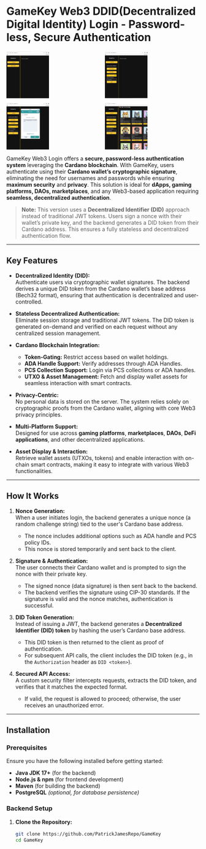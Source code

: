 # GameKey Web3 DDID(Decentralized Digital Identity) Login - Password-less, Secure Authentication

<div style="display: grid; grid-template-columns: repeat(2, 1fr); gap: 10px;">
  <img src="Gamekey.png" alt="GameKey" style="width: 45%;"/>
  <img src="Gamekey1.png" alt="Step 1" style="width: 45%;"/>
  <img src="Gamekey2.png" alt="Step 2" style="width: 45%;"/>
  <img src="Gamekey3.png" alt="Step 3" style="width: 45%;"/>
</div>

GameKey Web3 Login offers a **secure, password-less authentication system** leveraging the **Cardano blockchain**. With GameKey, users authenticate using their **Cardano wallet’s cryptographic signature**, eliminating the need for usernames and passwords while ensuring **maximum security** and **privacy**. This solution is ideal for **dApps, gaming platforms, DAOs, marketplaces**, and any Web3-based application requiring **seamless, decentralized authentication**.

> **Note:** This version uses a **Decentralized Identifier (DID)** approach instead of traditional JWT tokens. Users sign a nonce with their wallet’s private key, and the backend generates a DID token from their Cardano address. This ensures a fully stateless and decentralized authentication flow.

---

## Key Features

- **Decentralized Identity (DID):**  
  Authenticate users via cryptographic wallet signatures. The backend derives a unique DID token from the Cardano wallet’s base address (Bech32 format), ensuring that authentication is decentralized and user-controlled.

- **Stateless Decentralized Authentication:**  
  Eliminate session storage and traditional JWT tokens. The DID token is generated on-demand and verified on each request without any centralized session management.

- **Cardano Blockchain Integration:**
    - **Token-Gating:** Restrict access based on wallet holdings.
    - **ADA Handle Support:** Verify addresses through ADA Handles.
    - **PCS Collection Support:** Login via PCS collections or ADA handles.
    - **UTXO & Asset Management:** Fetch and display wallet assets for seamless interaction with smart contracts.

- **Privacy-Centric:**  
  No personal data is stored on the server. The system relies solely on cryptographic proofs from the Cardano wallet, aligning with core Web3 privacy principles.

- **Multi-Platform Support:**  
  Designed for use across **gaming platforms**, **marketplaces**, **DAOs**, **DeFi applications**, and other decentralized applications.

- **Asset Display & Interaction:**  
  Retrieve wallet assets (UTXOs, tokens) and enable interaction with on-chain smart contracts, making it easy to integrate with various Web3 functionalities.

---

## How It Works

1. **Nonce Generation:**  
   When a user initiates login, the backend generates a unique nonce (a random challenge string) tied to the user's Cardano base address.
    - The nonce includes additional options such as ADA handle and PCS policy IDs.
    - This nonce is stored temporarily and sent back to the client.

2. **Signature & Authentication:**  
   The user connects their Cardano wallet and is prompted to sign the nonce with their private key.
    - The signed nonce (data signature) is then sent back to the backend.
    - The backend verifies the signature using CIP-30 standards. If the signature is valid and the nonce matches, authentication is successful.

3. **DID Token Generation:**  
   Instead of issuing a JWT, the backend generates a **Decentralized Identifier (DID) token** by hashing the user’s Cardano base address.
    - This DID token is then returned to the client as proof of authentication.
    - For subsequent API calls, the client includes the DID token (e.g., in the `Authorization` header as `DID <token>`).

4. **Secured API Access:**  
   A custom security filter intercepts requests, extracts the DID token, and verifies that it matches the expected format.
    - If valid, the request is allowed to proceed; otherwise, the user receives an unauthorized error.

---

## Installation

### Prerequisites

Ensure you have the following installed before getting started:

- **Java JDK 17+** (for the backend)
- **Node.js & npm** (for frontend development)
- **Maven** (for building the backend)
- **PostgreSQL** *(optional, for database persistence)*

### Backend Setup

1. **Clone the Repository:**
   ```bash
   git clone https://github.com/PatrickJamesRepo/GameKey
   cd GameKey

